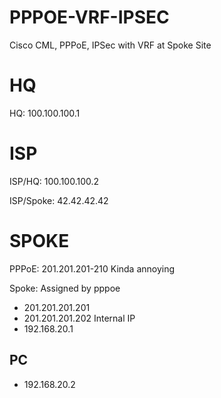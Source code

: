 # PPPOE-VRF-IPSEC
Cisco CML, PPPoE, IPSec with VRF at Spoke Site
# HQ
HQ: 100.100.100.1
# ISP
ISP/HQ: 100.100.100.2

ISP/Spoke: 42.42.42.42
# SPOKE
PPPoE: 201.201.201-210
Kinda annoying

Spoke: Assigned by pppoe
- 201.201.201.201
- 201.201.201.202
Internal IP
- 192.168.20.1
## PC
- 192.168.20.2
